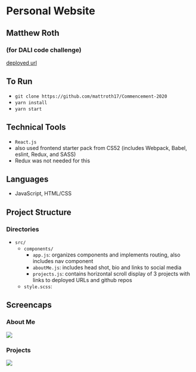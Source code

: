 # Personal Website 
## Matthew Roth
### (for DALI code challenge)


[deployed url](http://matthewroth.me/)

## To Run
* `git clone https://github.com/mattroth17/Commencement-2020`
* `yarn install`
* `yarn start`


## Technical Tools
*  `React.js`
*  also used frontend starter pack from CS52 (includes Webpack, Babel, eslint, Redux, and SASS)
  * Redux was not needed for this

## Languages
* JavaScript, HTML/CSS

## Project Structure

### Directories
* `src/`
    * `components/`
        * `app.js`: organizes components and implements routing, also includes nav component
        * `aboutMe.js`: includes head shot, bio and links to social media
        * `projects.js`: contains horizontal scroll display of 3 projects with links to deployed URLs and github repos
    * `style.scss`: 
    
## Screencaps

### About Me
![](https://user-images.githubusercontent.com/59703535/97119874-9f419b00-16e9-11eb-8ceb-00e2b5474d63.png)

### Projects
![](https://user-images.githubusercontent.com/59703535/97119876-a10b5e80-16e9-11eb-8305-dae94a21e8e6.png)



